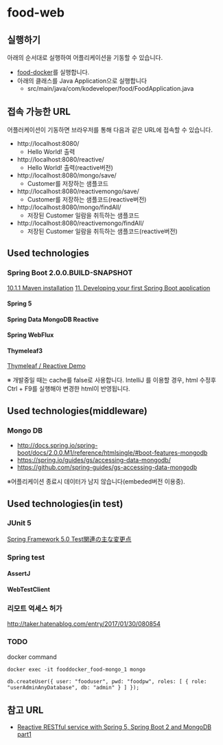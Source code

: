 # food-web
## 실행하기
아래의 순서대로 실행하여 어플리케이션을 기동할 수 있습니다.

- [food-docker](https://github.com/kodevops/food-docker/)를 실행합니다.
- 아래의 클래스를 Java Application으로 실행합니다
  - src/main/java/com/kodeveloper/food/FoodApplication.java

## 접속 가능한 URL
어플러케이션이 기동하면 브라우저를 통해 다음과 같은 URL에 접속할 수 있습니다.

- http://localhost:8080/ 
  - Hello World! 출력
- http://localhost:8080/reactive/
  - Hello World! 출력(reactive버전)
- http://localhost:8080/mongo/save/
  - Customer를 저장하는 샘플코드    
- http://localhost:8080/reactivemongo/save/
  - Customer를 저장하는 샘플코드(reactive버전)   
- http://localhost:8080/mongo/findAll/
  - 저장된 Customer 일람을 취득하는 샘플코드
- http://localhost:8080/reactivemongo/findAll/
  - 저장된 Customer 일람을 취득하는 샘플코드(reactive버전) 

## Used technologies
### Spring Boot 2.0.0.BUILD-SNAPSHOT
[10.1.1 Maven installation](http://docs.spring.io/spring-boot/docs/2.0.0.M1/reference/htmlsingle/#getting-started-maven-installation)
[11. Developing your first Spring Boot application](http://docs.spring.io/spring-boot/docs/2.0.0.M1/reference/htmlsingle/#getting-started-first-application)

#### Spring 5 
#### Spring Data MongoDB Reactive
#### Spring WebFlux
#### Thymeleaf3
[Thymeleaf / Reactive Demo](https://github.com/meistermeier/reactive-thymeleaf)

※ 개발중일 때는 cache를 false로 사용합니다. IntelliJ 를 이용할 경우, html 수정후 Ctrl + F9를 실행해야 변경한 html이 반영됩니다.

## Used technologies(middleware)
### Mongo DB
- http://docs.spring.io/spring-boot/docs/2.0.0.M1/reference/htmlsingle/#boot-features-mongodb
- https://spring.io/guides/gs/accessing-data-mongodb/
- https://github.com/spring-guides/gs-accessing-data-mongodb

※어플리케이션 종료시 데이터가 남지 않습니다(embeded버전 이용중).

## Used technologies(in test)
### JUnit 5
[Spring Framework 5.0 Test関連の主な変更点](http://qiita.com/kazuki43zoo/items/4a9ead225a9a9897af4a)

### Spring test
#### AssertJ
#### WebTestClient

### 리모트 억세스 허가
http://taker.hatenablog.com/entry/2017/01/30/080854

### TODO
docker command

```
docker exec -it fooddocker_food-mongo_1 mongo
```

```
db.createUser({ user: "fooduser", pwd: "foodpw", roles: [ { role: "userAdminAnyDatabase", db: "admin" } ] });
```

## 참고 URL
- [Reactive RESTful service with Spring 5, Spring Boot 2 and MongoDB part1](https://dserradji.wordpress.com/2017/04/28/reactive-restful-service-with-spring-5-spring-boot-2-and-mongodb-part-1/)